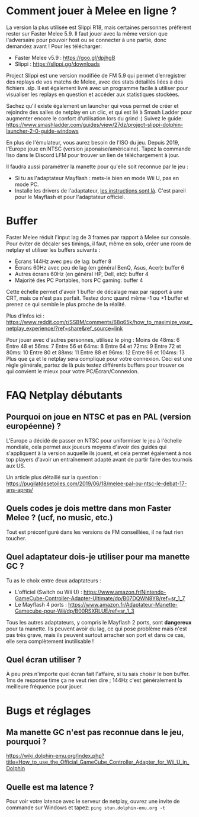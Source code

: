 # Comment jouer à Melee en ligne ?

La version la plus utilisée est Slippi R18, mais certaines personnes préfèrent rester sur Faster Melee 5.9.
Il faut jouer avec la même version que l'adversaire pour pouvoir host ou se connecter à une partie, donc demandez avant ! Pour les télécharger:

* Faster Melee v5.9 : https://goo.gl/dpjhgB
* Slippi : https://slippi.gg/downloads

Project Slippi est une version modifiée de FM 5.9 qui permet d’enregistrer des replays de vos matchs de Melee, avec des stats détaillés liées à des fichiers .slp. Il est également livré avec un programme facile à utiliser pour visualiser les replays en question et accéder aux statistiques stockées. 

Sachez qu'il existe également un launcher qui vous permet de créer et rejoindre des salles de netplay en un clic, et qui est lié à Smash Ladder pour augmenter encore le confort d'utilisation lors du grind :)
Suivez le guide: https://www.smashladder.com/guides/view/27dz/project-slippi-dolphin-launcher-2-0-guide-windows

En plus de l'émulateur, vous aurez besoin de l'ISO du jeu. Depuis 2019, l'Europe joue en NTSC (version japonaise/américaine). Tapez la commande !iso dans le Discord LFM pour trouver un lien de téléchargement à jour. 

Il faudra aussi paramétrer la manette pour qu'elle soit reconnue par le jeu :
* Si tu as l'adaptateur Mayflash : mets-le bien en mode Wii U, pas en mode PC.
* Installe les drivers de l'adaptateur, <a href="https://dolphin-emu.org/docs/guides/how-use-official-gc-controller-adapter-wii-u/">les instructions sont là</a>. C'est pareil pour le Mayflash et pour l'adaptateur officiel.

# Buffer

Faster Melee réduit l'input lag de 3 frames par rapport à Melee sur console.
Pour éviter de décaler ses timings, il faut, même en solo, créer une room de netplay et utiliser les buffers suivants :

* Écrans 144Hz avec peu de lag: buffer 8
* Écrans 60Hz avec peu de lag (en général BenQ, Asus, Acer): buffer 6
* Autres écrans 60Hz (en général HP, Dell, etc): buffer 4
* Majorité des PC Portables, hors PC gaming: buffer 4

Cette échelle permet d'avoir 1 buffer de décalage max par rapport à une CRT, mais ce n'est pas parfait. Testez donc quand même -1 ou +1 buffer et prenez ce qui semble le plus proche de la réalité.

Plus d’infos ici : https://www.reddit.com/r/SSBM/comments/68q65k/how_to_maximize_your_netplay_experience/?ref=share&ref_source=link

Pour jouer avec d'autres personnes, utilisez le ping :
Moins de 48ms: 6
Entre 48 et 56ms: 7
Entre 56 et 64ms: 8
Entre 64 et 72ms: 9
Entre 72 et 80ms: 10
Entre 80 et 88ms: 11
Entre 88 et 96ms: 12
Entre 96 et 104ms: 13
Plus que ça et le netplay sera compliqué pour votre connexion. Ceci est une règle générale, partez de là puis testez différents buffers pour trouver ce qui convient le mieux pour votre PC/Écran/Connexion.

# FAQ Netplay débutants

## Pourquoi on joue en NTSC et pas en PAL (version européenne) ?
L'Europe a décidé de passer en NTSC pour uniformiser le jeu à l'échelle mondiale, cela permet aux joueurs moyens d'avoir des guides qui s'appliquent à la version auquelle ils jouent, et cela permet également à nos top players d'avoir un entraînement adapté avant de partir faire des tournois aux US.

Un article plus détaillé sur la question : https://pugilatdesetoiles.com/2019/06/18/melee-pal-ou-ntsc-le-debat-17-ans-apres/

## Quels codes je dois mettre dans mon Faster Melee ? (ucf, no music, etc.)
Tout est préconfiguré dans les versions de FM conseillées, il ne faut rien toucher.

## Quel adaptateur dois-je utiliser pour ma manette GC ?
Tu as le choix entre deux adaptateurs :
* L'officiel (Switch ou Wii U) : https://www.amazon.fr/Nintendo-GameCube-Controller-Adapter-Ultimate/dp/B07DQWN8Y8/ref=sr_1_7
* Le Mayflash 4 ports : https://www.amazon.fr/Adaptateur-Manette-Gamecube-pour-Wii/dp/B00RSXRLUE/ref=sr_1_3

Tous les autres adaptateurs, y compris le Mayflash 2 ports, sont <b>dangereux</b> pour ta manette. Ils peuvent avoir du lag, ce qui pose problème mais n'est pas très grave, mais ils peuvent surtout arracher son port et dans ce cas, elle sera complètement inutilisable !

## Quel écran utiliser ?

À peu près n'importe quel écran fait l'affaire, si tu sais choisir le bon buffer. 1ms de response time ça ne veut rien dire ; 144Hz c'est généralement la meilleure fréquence pour jouer.

# Bugs et réglages

## Ma manette GC n'est pas reconnue dans le jeu, pourquoi ?
https://wiki.dolphin-emu.org/index.php?title=How_to_use_the_Official_GameCube_Controller_Adapter_for_Wii_U_in_Dolphin

## Quelle est ma latence ?
Pour voir votre latence avec le serveur de netplay, ouvrez une invite de commande sur Windows et tapez:
```ping stun.dolphin-emu.org -t```
